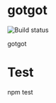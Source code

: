 # gotgot
![Build status](https://s3.amazonaws.com/lambci-gotgot-buildresults-btvmk1w8gejc/gh/leonyork/gotgot/branches/master/69f68aac1a1716c93a98d0b9e391905b.svg)

gotgot


# Test
npm test
